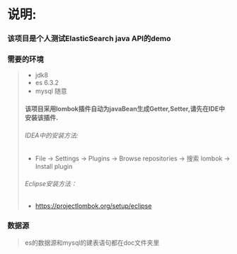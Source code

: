 # 说明:
### 该项目是个人测试ElasticSearch java API的demo

### 需要的环境
> * jdk8
> * es 6.3.2
> * mysql 随意
> #### 该项目采用lombok插件自动为javaBean生成Getter,Setter,请先在IDE中安装该插件.
> ###### IDEA中的安装方法:
> * File -> Settings -> Plugins -> Browse repositories -> 搜索 lombok -> Install plugin
> ###### Eclipse安装方法：
> * https://projectlombok.org/setup/eclipse

### 数据源
> es的数据源和mysql的建表语句都在doc文件夹里

